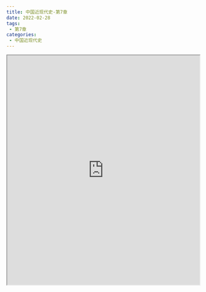 ```yaml
---
title: 中国近现代史-第7章
date: 2022-02-28
tags:
 - 第7章
categories:
 - 中国近现代史
---
```




<iframe src="https://wanli.yourtools.icu/pdf/web/viewer.html?file=https://vkceyugu.cdn.bspapp.com/VKCEYUGU-98958311-3e7b-45a4-9247-ea869d6246c3/7e557f3e-c11f-4a7f-93e4-c3750340f888.pdf" width="100%" height="600px"></iframe>